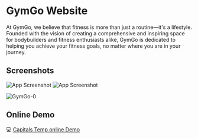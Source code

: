 
# GymGo Website

At GymGo, we believe that fitness is more than just a routine—it's a lifestyle. Founded with the vision of creating a comprehensive and inspiring space for bodybuilders and fitness enthusiasts alike, GymGo is dedicated to helping you achieve your fitness goals, no matter where you are in your journey.


## Screenshots

![App Screenshot](https://github-production-user-asset-6210df.s3.amazonaws.com/73791490/296859458-edc83b8f-c524-4a3f-896d-34cc8421a2c4.jpg)
![App Screenshot]([https://github-production-user-asset-6210df.s3.amazonaws.com/73791490/296859458-edc83b8f-c524-4a3f-896d-34cc8421a2c4.jpg)

![GymGo-0](https://github.com/devseni/gymgo/assets/73791490/a208eb72-a285-43f3-9796-fc8108de73f5)

## Online Demo

💻 [Capitals Temp online Demo](https://capitalstemp.vercel.app//)
